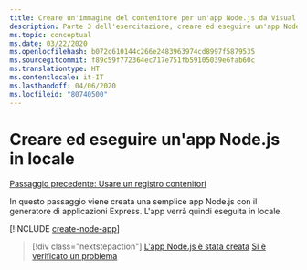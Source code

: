 ```yaml
---
title: Creare un'immagine del contenitore per un'app Node.js da Visual Studio Code
description: Parte 3 dell'esercitazione, creare ed eseguire un'app Node.js in locale
ms.topic: conceptual
ms.date: 03/22/2020
ms.openlocfilehash: b072c610144c266e2483963974cd8997f5879535
ms.sourcegitcommit: f89c59f772364ec717e751fb59105039e6fab60c
ms.translationtype: HT
ms.contentlocale: it-IT
ms.lasthandoff: 04/06/2020
ms.locfileid: "80740500"
---
```

# <a name="create-and-run-a-local-nodejs-app"></a>Creare ed eseguire un'app Node.js in locale

[Passaggio precedente: Usare un registro contenitori](tutorial-vscode-docker-node-02.md)

In questo passaggio viene creata una semplice app Node.js con il generatore di applicazioni Express. L'app verrà quindi eseguita in locale.

[!INCLUDE [create-node-app](includes/create-node-app.md)]

> [!div class="nextstepaction"]
> [L'app Node.js è stata creata](tutorial-vscode-docker-node-04.md) [Si è verificato un problema](https://www.research.net/r/PWZWZ52?tutorial=node-deployment-azureappservice&step=create-app)
